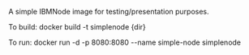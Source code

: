 A simple IBMNode image for testing/presentation purposes.

To build: docker build -t simplenode {dir}

To run: docker run -d -p 8080:8080 --name simple-node simplenode

